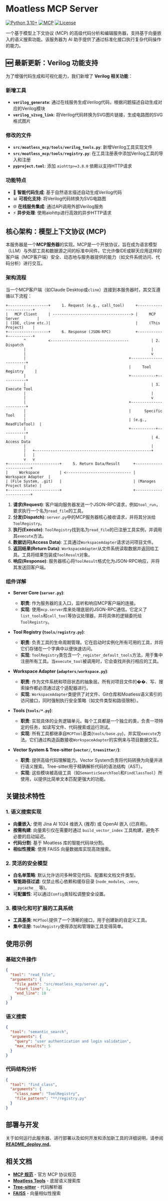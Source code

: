 # Moatless MCP Server

[![Python 3.10+](https://img.shields.io/badge/python-3.10+-blue.svg)](https://www.python.org/downloads/)
[![MCP](https://img.shields.io/badge/protocol-MCP-green.svg)](https://modelcontextprotocol.io/)
[![License](https://img.shields.io/badge/license-MIT-blue.svg)](LICENSE)

一个基于模型上下文协议 (MCP) 的高级代码分析和编辑服务器，支持基于向量嵌入的语义搜索功能。该服务器为 AI 助手提供了通过标准化接口执行复杂代码操作的能力。

## 🆕 最新更新：Verilog 功能支持

为了增强代码生成和可视化能力，我们新增了 **Verilog 相关功能**：

### 新增工具
- **`verilog_generate`**: 通过在线服务生成Verilog代码，根据问题描述自动生成对应的Verilog模块
- **`verilog_v2svg_link`**: 将Verilog代码转换为SVG图片链接，生成电路图的SVG格式图片

### 修改的文件
- **`src/moatless_mcp/tools/verilog_tools.py`**: 新增Verilog工具实现文件
- **`src/moatless_mcp/tools/registry.py`**: 在工具注册表中添加Verilog工具的导入和注册
- **`pyproject.toml`**: 添加 `aiohttp>=3.8.0` 依赖以支持HTTP请求

### 功能特点
- 🔧 **智能代码生成**: 基于自然语言描述自动生成Verilog代码
- 📊 **可视化支持**: 将Verilog代码转换为SVG电路图
- 🌐 **在线服务集成**: 通过API调用外部Verilog服务
- ⚡ **异步处理**: 使用aiohttp进行高效的异步HTTP请求

## 核心架构：模型上下文协议 (MCP)

本服务器是一个**MCP服务器**的实现。MCP是一个开放协议，旨在成为语言模型（LLM）与外部工具和数据源之间的标准中间件。它允许像IDE或聊天应用这样的客户端（MCP客户端）安全、动态地与服务器提供的能力（如文件系统访问、代码分析）进行交互。

### 架构流程

当一个MCP客户端（如Claude Desktop或`cline`）连接到本服务器时，其交互遵循以下流程：

```
+------------------+     1. Request (e.g., call_tool)     +-----------------------+
|   MCP Client     | -----------------------------------> |     MCP Server        |
| (IDE, cline etc.)|                                      |     (This Project)    |
+------------------+     6. Response (JSON-RPC)           +-----------+-----------+
        ^          <-----------------------------------          | 2. Dispatch
        |                                                        |
        |                                                        v
        |                                              +-----------------------+
        |                                              |     Tool Registry     |
        |                                              +-----------+-----------+
        |                                                        | 3. Execute Tool
        |                                                        |
        |                                                        v
        |                                              +-----------------------+
        |                                              |      Specific Tool    |
        |                                              | (e.g., ReadFileTool)  |
        |                                              +-----------+-----------+
        |                                                        | 4. Access Data
        |                                                        |
        |   +----------------------------------------------------+
        |   |
        v   v
+-----------------------+     5. Return Data/Result      +-----------------------+
|     Workspace         | <----------------------------- |    Workspace Adapter  |
| (File System, .git)   |                                | (Manages Project State) |
+-----------------------+                                +-----------------------+

```

1.  **请求(Request)**: 客户端向服务器发送一个JSON-RPC请求，例如`tool_run`，要求执行一个名为`read_file`的工具。
2.  **分发(Dispatch)**: `server.py`中的MCP服务器核心接收请求，并将其分派给`ToolRegistry`。
3.  **执行(Execute)**: `ToolRegistry`找到名为`read_file`的已注册工具实例，并调用其`execute`方法。
4.  **数据访问(Access Data)**: 工具通过`WorkspaceAdapter`请求访问项目文件。
5.  **返回结果(Return Data)**: `WorkspaceAdapter`从文件系统读取数据并返回给工具。工具将结果包装成`ToolResult`对象。
6.  **响应(Response)**: 服务器核心将`ToolResult`格式化为JSON-RPC响应，并将其发送回客户端。

### 组件详解

-   **Server Core (`server.py`)**:
    -   **职责**: 作为服务器的主入口，监听和响应MCP客户端的连接。
    -   **实现**: 使用`mcp.server`库来处理底层的JSON-RPC通信。它定义了`list_tools`和`call_tool`等协议处理器，并将具体的逻辑委托给`ToolRegistry`。

-   **Tool Registry (`tools/registry.py`)**:
    -   **职责**: 负责工具的生命周期管理。它在启动时实例化所有可用的工具，并将它们存储在一个字典中以便快速访问。
    -   **实现**: `ToolRegistry`类包含一个`_register_default_tools`方法，用于集中注册所有工具。当`execute_tool`被调用时，它会查找并执行相应的工具。

-   **Workspace Adapter (`adapters/workspace.py`)**:
    -   **职责**: 作为文件系统和项目状态的抽象层。所有对项目文件的��、写、搜索操作都必须通过这个适配器进行。
    -   **实现**: `WorkspaceAdapter`类提供了对文件、Git仓库和Moatless语义索引的访问接口，同时强制执行安全策略（如文件类型和路径限制）。

-   **Tools (`tools/*.py`)**:
    -   **职责**: 实现具体的业务逻辑单元。每个工具都是一个独立的类，负责一项特定的任务，如读写文件、代码搜索或运行测试。
    -   **实现**: 所有工具都继承自`MCPTool`基类(`tools/base.py`)，并实现`execute`方法。它们通过构造函数接收`WorkspaceAdapter`的实例来与项目数据交互。

-   **Vector System & Tree-sitter (`vector/`, `treesitter/`)**:
    -   **职责**: 提供高级代码理解能力。Vector System负责将代码转换为向量并进行语义搜索。Tree-sitter用于精确解析代码的语法结构（AST）。
    -   **实现**: 这些模块被高级工具（如`SemanticSearchTool`和`FindClassTool`）所使用，以提供比简单文本匹配更强大的功能。

## 关键技术特性

### 1. 语义搜索实现
- **向量嵌入**: 使用 Jina AI 1024 维嵌入 (推荐) 或 OpenAI 嵌入 (已弃用)。
- **按需构建**: 向量索引仅在需要时通过 `build_vector_index` 工具构建，避免不必要的启动延迟。
- **代码分割**: 基于 Moatless 库的智能代码块分割。
- **相似性搜索**: 使用 FAISS 向量数据库实现高效搜索。

### 2. 灵活的安全模型
- **白名单策略**: 默认允许访问多种常见代码、配置和文档文件类型。
- **智能路径过滤**: 仅禁止核心依赖和缓存目录 (`node_modules`, `.venv`, `__pycache__` 等)。
- **可配置性**: 可以通过`Config`类轻松调整安全设置。

### 3. 模块化和可扩展的工具系统
- **工具基类**: `MCPTool`提供了一个清晰的接口，用于创建新的自定义工具。
- **集中注册**: `ToolRegistry`使得添加和管理新工具变得简单。

## 使用示例

### 基础文件操作
```json
{
  "tool": "read_file",
  "arguments": {
    "file_path": "src/moatless_mcp/server.py",
    "start_line": 1,
    "end_line": 10
  }
}
```

### 语义搜索
```json
{
  "tool": "semantic_search",
  "arguments": {
    "query": "user authentication and login validation",
    "max_results": 5
  }
}
```

### 代码结构分析
```json
{
  "tool": "find_class",
  "arguments": {
    "class_name": "ToolRegistry",
    "file_pattern": "**/registry.py"
  }
}
```

## 部署与开发

关于如何运行此服务器、进行部署以及如何开发和添加新工具的详细说明，请参阅 **[README_deploy.md](README_deploy.md)**。

## 相关文档

- **[MCP 规范](https://spec.modelcontextprotocol.io/)** - 官方 MCP 协议规范
- **[Moatless Tools](https://github.com/aorwall/moatless-tools)** - 底层语义搜索库
- **[Tree-sitter](https://tree-sitter.github.io/tree-sitter/)** - 代码解析器
- **[FAISS](https://faiss.ai/)** - 向量相似性搜索
